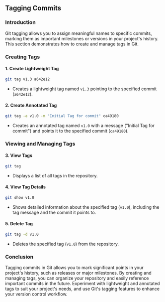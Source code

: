 ## Tagging Commits

### Introduction
Git tagging allows you to assign meaningful names to specific commits, marking them as important milestones or versions in your project's history. This section demonstrates how to create and manage tags in Git.

### Creating Tags

#### 1. Create Lightweight Tag
```bash
git tag v1.3 a642e12
```
- Creates a lightweight tag named `v1.3` pointing to the specified commit (`a642e12`).

#### 2. Create Annotated Tag
```bash
git tag -a v1.0 -m "Initial Tag for commit" ca49180
```
- Creates an annotated tag named `v1.0` with a message ("Initial Tag for commit") and points it to the specified commit (`ca49180`).

### Viewing and Managing Tags

#### 3. View Tags
```bash
git tag
```
- Displays a list of all tags in the repository.

#### 4. View Tag Details
```bash
git show v1.0
```
- Shows detailed information about the specified tag (`v1.0`), including the tag message and the commit it points to.

#### 5. Delete Tag
```bash
git tag -d v1.0
```
- Deletes the specified tag (`v1.0`) from the repository.

### Conclusion
Tagging commits in Git allows you to mark significant points in your project's history, such as releases or major milestones. By creating and managing tags, you can organize your repository and easily reference important commits in the future. Experiment with lightweight and annotated tags to suit your project's needs, and use Git's tagging features to enhance your version control workflow.